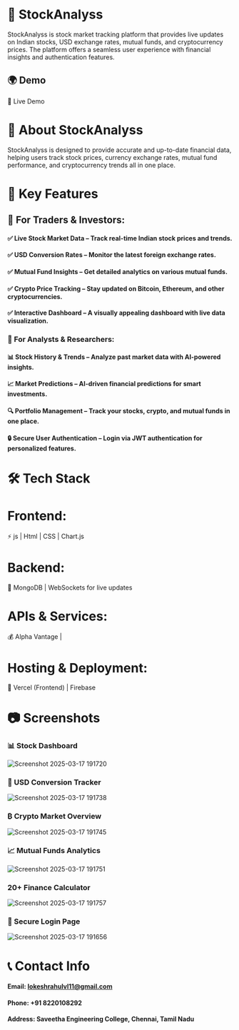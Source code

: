 # 🚀 StockAnalyss
StockAnalyss is  stock market tracking platform that provides live updates on Indian stocks, USD exchange rates, mutual funds, and cryptocurrency prices. The platform offers a seamless user experience with financial insights and authentication features.

## 🌍 Demo
🔗 Live Demo 
 # 📌 About StockAnalyss
StockAnalyss is designed to provide accurate and up-to-date financial data, helping users track stock prices, currency exchange rates, mutual fund performance, and cryptocurrency trends all in one place.

# 🔑 Key Features
## 🚀 For Traders & Investors:
#### ✅ Live Stock Market Data – Track real-time Indian stock prices and trends.
#### ✅ USD Conversion Rates – Monitor the latest foreign exchange rates.
#### ✅ Mutual Fund Insights – Get detailed analytics on various mutual funds.
#### ✅ Crypto Price Tracking – Stay updated on Bitcoin, Ethereum, and other cryptocurrencies.
#### ✅ Interactive Dashboard – A visually appealing dashboard with live data visualization.

### 💼 For Analysts & Researchers:
#### 📊 Stock History & Trends – Analyze past market data with AI-powered insights.
#### 📈 Market Predictions – AI-driven financial predictions for smart investments.
#### 🔍 Portfolio Management – Track your stocks, crypto, and mutual funds in one place.
#### 🔒 Secure User Authentication – Login via JWT authentication for personalized features.

# 🛠️ Tech Stack
# Frontend:
⚡ js | Html |  CSS | Chart.js

# Backend:
🔗  MongoDB | WebSockets for live updates

# APIs & Services:
💰 Alpha Vantage |

# Hosting & Deployment:
🚀 Vercel (Frontend) | Firebase

# 📷 Screenshots
### 📊 Stock Dashboard
![Screenshot 2025-03-17 191720](https://github.com/user-attachments/assets/e46e0f7c-2d06-488c-a258-e38d7d6f2177)

### 💱 USD Conversion Tracker
![Screenshot 2025-03-17 191738](https://github.com/user-attachments/assets/1ad9936f-40f4-44b1-a48c-eb3d07ad5128)

### ₿ Crypto Market Overview
![Screenshot 2025-03-17 191745](https://github.com/user-attachments/assets/1bb7be22-2968-4178-8e8a-83d31bfc007a)

### 📈 Mutual Funds Analytics
![Screenshot 2025-03-17 191751](https://github.com/user-attachments/assets/50327c4d-aea1-45df-81f3-9ff46b526be0)

### 20+ Finance Calculator
![Screenshot 2025-03-17 191757](https://github.com/user-attachments/assets/cfc8f247-c7fd-42ed-82f0-088def69413a)

### 🔐 Secure Login Page
![Screenshot 2025-03-17 191656](https://github.com/user-attachments/assets/371ee6cf-7c8c-4ba2-acfe-d7af98d8073f)

# 📞 Contact Info
#### Email: lokeshrahulvl11@gmail.com
#### Phone: +91 8220108292
#### Address: Saveetha Engineering College, Chennai, Tamil Nadu
